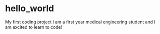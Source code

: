 # hello_world
My first coding project
I am a first year medical engineering student and I am excited to learn to code!
